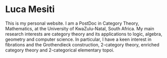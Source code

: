 # Luca Mesiti

This is my personal website. I am a PostDoc in Category Theory, Mathematics, at the University of KwaZulu-Natal, South Africa. My main research interests are category theory and its applications to logic, algebra, geometry and computer science. In particular, I have a keen interest in fibrations and the Grothendieck construction, 2-category theory, enriched category theory and 2-categorical elementary topoi.
